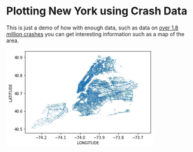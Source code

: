 # Plotting New York using Crash Data

This is just a demo of how with enough data, such as data on [over 1.8 million crashes](https://data.cityofnewyork.us/Public-Safety/Motor-Vehicle-Collisions-Crashes/h9gi-nx95) you can get interesting information such as a map of the area.

![Figure 2](https://raw.githubusercontent.com/richhaar/newyork-crash-map/master/plots/Figure%202022-01-29%20193054.png)